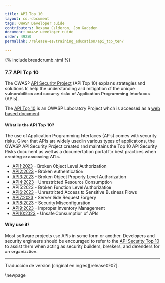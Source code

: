 ```yaml
---

title: API Top 10
layout: col-document
tags: OWASP Developer Guide
contributors: Roxana Calderon, Jon Gadsden
document: OWASP Developer Guide
order: 49250
permalink: /release-es/training_education/api_top_ten/

---
```


{% include breadcrumb.html %}

### 7.7 API Top 10

The OWASP [API Security Project][apisec] (API Top 10) explains strategies and solutions to help the understanding
and mitigation of the unique vulnerabilities and security risks of Application Programming Interfaces (APIs).

The [API Top 10][apisec-project] is an OWASP Laboratory Project
which is accessed as a [web based document][apisec-doc].

#### What is the API Top 10?

The use of Application Programming Interfaces (APIs) comes with security risks.
Given that APIs are widely used in various types of applications,
the OWASP API Security Project created and maintains the Top 10 API Security Risks document
as well as a documentation portal for best practices when creating or assessing APIs.

* [API1:2023][api01] - Broken Object Level Authorization
* [API2:2023][api02] - Broken Authentication
* [API3:2023][api03] - Broken Object Property Level Authorization
* [API4:2023][api04] - Unrestricted Resource Consumption
* [API5:2023][api05] - Broken Function Level Authorization
* [API6:2023][api06] - Unrestricted Access to Sensitive Business Flows
* [API7:2023][api07] - Server Side Request Forgery
* [API8:2023][api08] - Security Misconfiguration
* [API9:2023][api09] - Improper Inventory Management
* [API10:2023][api10] - Unsafe Consumption of APIs

#### Why use it?

Most software projects use APIs in some form or another.
Developers and security engineers should be encouraged to refer to the [API Security Top 10][apisec]
to assist them when acting as security builders, breakers, and defenders for an organization.

----

Traducción de versión [original en inglés][release0907].

[api01]: https://owasp.org/API-Security/editions/2023/en/0xa1-broken-object-level-authorization/
[api02]: https://owasp.org/API-Security/editions/2023/en/0xa2-broken-authentication/
[api03]: https://owasp.org/API-Security/editions/2023/en/0xa3-broken-object-property-level-authorization/
[api04]: https://owasp.org/API-Security/editions/2023/en/0xa4-unrestricted-resource-consumption/
[api05]: https://owasp.org/API-Security/editions/2023/en/0xa5-broken-function-level-authorization/
[api06]: https://owasp.org/API-Security/editions/2023/en/0xa6-unrestricted-access-to-sensitive-business-flows/
[api07]: https://owasp.org/API-Security/editions/2023/en/0xa7-server-side-request-forgery/
[api08]: https://owasp.org/API-Security/editions/2023/en/0xa8-security-misconfiguration/
[api09]: https://owasp.org/API-Security/editions/2023/en/0xa9-improper-inventory-management/
[api10]: https://owasp.org/API-Security/editions/2023/en/0xaa-unsafe-consumption-of-apis/
[apisec]: https://owasp.org/API-Security
[apisec-doc]: https://owasp.org/API-Security/editions/2023/en/0x00-header/
[apisec-project]: https://owasp.org/www-project-api-security/
[edit0907]: https://github.com/OWASP/www-project-developer-guide/blob/main/release/09-training-education/07-api-top-ten.md


\newpage
